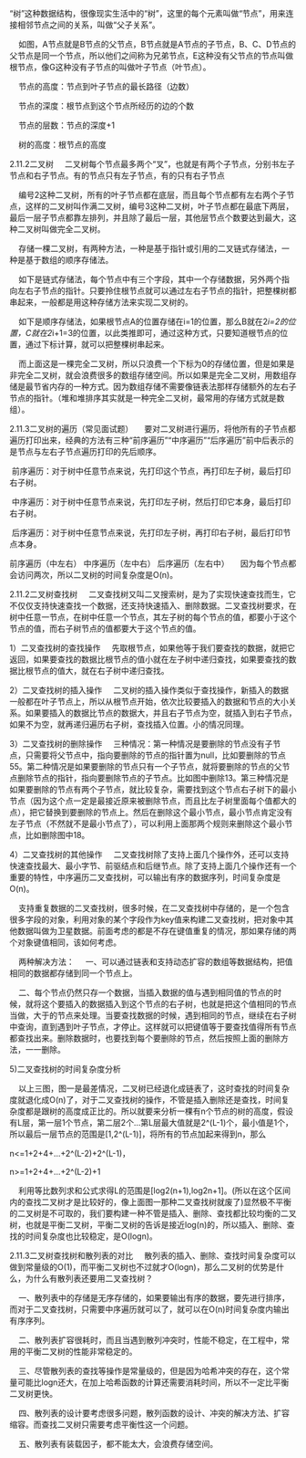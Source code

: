 “树”这种数据结构，很像现实生活中的“树”，这里的每个元素叫做“节点”，用来连接相邻节点之间的关系，叫做“父子关系”。

    如图，A节点就是B节点的父节点，B节点就是A节点的子节点，B、C、D节点的父节点是同一个节点，所以他们之间称为兄弟节点，E这种没有父节点的节点叫做根节点，像G这种没有子节点的叫做叶子节点（叶节点）。


    节点的高度：节点到叶子节点的最长路径（边数）

    节点的深度：根节点到这个节点所经历的边的个数

    节点的层数：节点的深度+1

    树的高度：根节点的高度


2.11.2二叉树
    二叉树每个节点最多两个“叉”，也就是有两个子节点，分别书左子节点和右子节点。有的节点只有左子节点，有的只有右子节点


    编号2这种二叉树，所有的叶子节点都在底层，而且每个节点都有左右两个子节点，这样的二叉树叫作满二叉树，编号3这种二叉树，叶子节点都在最底下两层，最后一层子节点都靠左排列，并且除了最后一层，其他层节点个数要达到最大，这种二叉树叫做完全二叉树。

    存储一棵二叉树，有两种方法，一种是基于指针或引用的二叉链式存储法，一种是基于数组的顺序存储法。

    如下是链式存储法，每个节点中有三个字段，其中一个存储数据，另外两个指向左右子节点的指针。只要拎住根节点就可以通过左右子节点的指针，把整棵树都串起来，一般都是用这种存储方法来实现二叉树的。


    如下是顺序存储法，如果根节点A的位置存储在i=1的位置，那么B就在2*i=2的位置，C就在2*i+1=3的位置，以此类推即可，通过这种方式，只要知道根节点的位置，通过下标计算，就可以把整棵树串起来。


    而上面这是一棵完全二叉树，所以只浪费一个下标为0的存储位置，但是如果是非完全二叉树，就会浪费很多的数组存储空间。所以如果是完全二叉树，用数组存储是最节省内存的一种方式。因为数组存储不需要像链表法那样存储额外的左右子节点的指针。（堆和堆排序其实就是一种完全二叉树，最常用的存储方式就是数组）。

2.11.3二叉树的遍历（常见面试题）
    要对二叉树进行遍历，将他所有的子节点都遍历打印出来，经典的方法有三种“前序遍历”“中序遍历”“后序遍历”前中后表示的是节点与左右子节点遍历打印的先后顺序。

 前序遍历：对于树中任意节点来说，先打印这个节点，再打印左子树，最后打印右子树。

 中序遍历：对于树中任意节点来说，先打印左子树，然后打印它本身，最后打印右子树。

 后序遍历：对于树中任意节点来说，先打印左子树，再打印右子树，最后打印节点本身。


前序遍历（中左右）
中序遍历（左中右）
后序遍历（左右中）
    因为每个节点都会访问两次，所以二叉树的时间复杂度是O(n)。

2.11.2二叉树查找树
    二叉查找树又叫二叉搜索树，是为了实现快速查找而生，它不仅仅支持快速查找一个数据，还支持快速插入、删除数据。二叉查找树要求，在树中任意一节点，在树中任意一个节点，其左子树的每个节点的值，都要小于这个节点的值，而右子树节点的值都要大于这个节点的值。

1）二叉查找树的查找操作
    先取根节点，如果他等于我们要查找的数据，就把它返回，如果要查找的数据比根节点的值小就在左子树中递归查找，如果要查找的数据比根节点的值大，就在右子树中递归查找。



2）二叉查找树的插入操作
    二叉树的插入操作类似于查找操作，新插入的数据一般都在叶子节点上，所以从根节点开始，依次比较要插入的数据和节点的大小关系。如果要插入的数据比节点的数据大，并且右子节点为空，就插入到右子节点，如果不为空，就再递归遍历右子树，查找插入位置。小的情况同理。




3）二叉查找树的删除操作
    三种情况：第一种情况是要删除的节点没有子节点，只需要将父节点中，指向要删除的节点的指针置为null，比如要删除的节点55。第二种情况是如果要删除的节点只有一个子节点，就将要删除的节点的父节点删除节点的指针，指向要删除节点的子节点。比如图中删除13。第三种情况是如果要删除的节点有两个子节点，就比较复杂，需要找到这个节点右子树下的最小节点（因为这个点一定是最接近原来被删除节点，而且比左子树里面每个值都大的点），把它替换到要删除的节点上。然后在删除这个最小节点，最小节点肯定没有左子节点（不然就不是最小节点了），可以利用上面那两个规则来删除这个最小节点，比如删除图中18。





4）二叉查找树的其他操作
    二叉查找树除了支持上面几个操作外，还可以支持快速查找最大、最小字节、前驱结点和后继节点。除了支持上面几个操作还有一个重要的特性，中序遍历二叉查找树，可以输出有序的数据序列，时间复杂度是O(n)。

    支持重复数据的二叉查找树，很多时候，在二叉查找树中存储的，是一个包含很多字段的对象，利用对象的某个字段作为key值来构建二叉查找树，把对象中其他数据叫做为卫星数据。前面考虑的都是不存在键值重复的情况，那如果存储的两个对象键值相同，该如何考虑。

    两种解决方法：
    一、可以通过链表和支持动态扩容的数组等数据结构，把值相同的数据都存储到同一个节点上。

    二、每个节点仍然只存一个数据，当插入数据的值与遇到相同值的节点的时候，就将这个要插入的数据插入到这个节点的右子树，也就是把这个值相同的节点当做，大于的节点来处理。当要查找数据的时候，遇到相同的节点，继续在右子树中查询，直到遇到叶子节点，才停止。这样就可以把键值等于要查找值得所有节点都查找出来。删除数据时，也要找到每个要删除的节点，然后按照上面的删除方法，一一删除。




5)二叉查找树的时间复杂度分析

    以上三图，图一是最差情况，二叉树已经退化成链表了，这时查找的时间复杂度就退化成O(n)了，对于二叉查找树的操作，不管是插入删除还是查找，时间复杂度都是跟树的高度成正比的。所以就要来分析一棵有n个节点的树的高度，假设有L层，第一层1个节点，第二层2个...第L层最大值就是2^(L-1)个，最小值是1个，所以最后一层节点的范围是[1,2^(L-1)]，将所有的节点加起来得到n，那么

n<=1+2+4+...+2^(L-2)+2^(L-1)，

n>=1+2+4+...+2^(L-2)+1

    利用等比数列求和公式求得L的范围是[log2(n+1),log2n+1]。(所以在这个区间内的查找二叉树才是比较好的，像上面图一那种二叉查找树就废了)显然极不平衡的二叉树是不可取的，我们要构建一种不管是插入、删除、查找都比较均衡的二叉树，也就是平衡二叉树，平衡二叉树的告诉是接近log(n)的，所以插入、删除、查找的时间复杂度也比较稳定，是O(logn)。

2.11.3二叉树查找树和散列表的对比
    散列表的插入、删除、查找时间复杂度可以做到常量级的O(1)，而平衡二叉树也不过就才O(logn)，那么二叉树的优势是什么，为什么有散列表还要用二叉查找树？

    一、散列表中的存储是无序存储的，如果要输出有序的数据，要先进行排序，而对于二叉查找树，只需要中序遍历就可以了，就可以在O(n)时间复杂度内输出有序序列。

    二、散列表扩容很耗时，而且当遇到散列冲突时，性能不稳定，在工程中，常用的平衡二叉树的性能非常稳定的。

    三、尽管散列表的查找等操作是常量级的，但是因为哈希冲突的存在，这个常量可能比logn还大，在加上哈希函数的计算还需要消耗时间，所以不一定比平衡二叉树更快。

    四、散列表的设计要考虑很多问题，散列函数的设计、冲突的解决方法、扩容缩容。而查找二叉树只需要考虑平衡性这一个问题。

    五、散列表有装载因子，都不能太大，会浪费存储空间。
